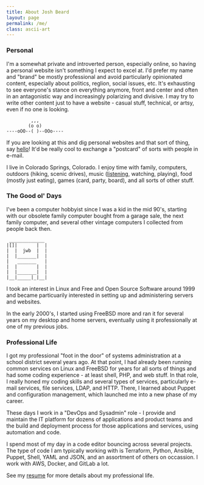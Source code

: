 ```yaml
---
title: About Josh Beard
layout: page
permalink: /me/
class: ascii-art
---
```


### Personal

I'm a somewhat private and introverted person, especially online, so having a
personal website isn't something I expect to excel at. I'd prefer my name and
"brand" be mostly professional and avoid particularly opinionated content,
especially about politics, reglion, social issues, etc. It's exhausting to see
everyone's stance on everything anymore, front and center and often in an
antagonistic way and increasingly polarizing and divisive. I may try to write
other content just to have a website - casual stuff, technical, or artsy, even
if no one is looking.

```ascii-art
         ,,,
        (o o)
----oOO--( )--OOo----
```

If you are looking at this and dig personal websites and that sort of thing,
say [hello](mailto:hello@joshbeard.me)! It'd be really cool to exchange a
"postcard" of sorts with people in e-mail.

I live in Colorado Springs, Colorado. I enjoy time with family, computers,
outdoors (hiking, scenic drives), music
([listening](https://www.last.fm/user/hewbert), watching, playing), food
(mostly just eating), games (card, party, board), and all sorts of other stuff.

### The Good ol' Days

I've been a computer hobbyist since I was a kid in the mid 90's, starting with
our obsolete family computer bought from a garage sale, the next family
computer, and several other vintage computers I collected from people back then.

```ascii-art
 _____________
|[]|       |  |
|  |  jwb  |  |
|  |_______|  |
|   _______   |
|  |       |  |
|  |_______|  |
|__|_____|_|__|
```

I took an interest in Linux and Free and Open Source Software around 1999 and
became particuarily interested in setting up and administering servers and
websites.

In the early 2000's, I started using FreeBSD more and ran it for several years
on my desktop and home servers, eventually using it professionally at one of my
previous jobs.

### Professional Life

I got my professional "foot in the door" of systems administration at a school
district several years ago. At that point, I had already been running common
services on Linux and FreeBSD for years for all sorts of things and had some
coding experience - at least shell, PHP, and web stuff. In that role, I really
honed my coding skills and several types of services, particularly e-mail
services, file services, LDAP, and HTTP. There, I learned about Puppet and
configuration management, which launched me into a new phase of my career.

These days I work in a "DevOps and Sysadmin" role - I provide and maintain the
IT platform for dozens of applications and product teams and the build and
deployment process for those applications and services, using automation and
code.

I spend most of my day in a code editor bouncing across several projects. The
type of code I am typically working with is Terraform, Python, Ansible, Puppet,
Shell, YAML and JSON, and an assortment of others on occassion. I work with AWS,
Docker, and GitLab a lot.

See my [resume](/resume/) for more details about my professional life.
